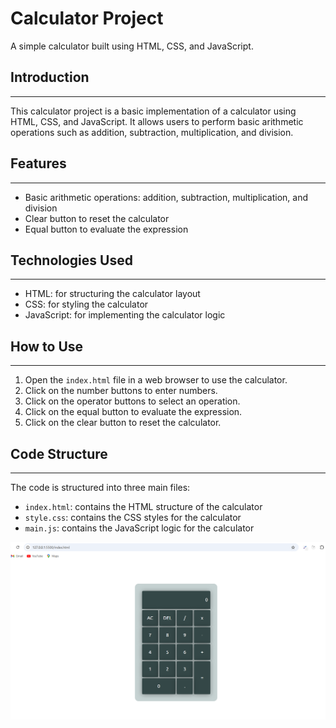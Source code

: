 # Calculator Project

A simple calculator built using HTML, CSS, and JavaScript.

## Introduction

---

This calculator project is a basic implementation of a calculator using HTML, CSS, and JavaScript. It allows users to perform basic arithmetic operations such as addition, subtraction, multiplication, and division.

## Features

---

- Basic arithmetic operations: addition, subtraction, multiplication, and division
- Clear button to reset the calculator
- Equal button to evaluate the expression

## Technologies Used

---

- HTML: for structuring the calculator layout
- CSS: for styling the calculator
- JavaScript: for implementing the calculator logic

## How to Use

---

1. Open the `index.html` file in a web browser to use the calculator.
2. Click on the number buttons to enter numbers.
3. Click on the operator buttons to select an operation.
4. Click on the equal button to evaluate the expression.
5. Click on the clear button to reset the calculator.

## Code Structure

---

The code is structured into three main files:

- `index.html`: contains the HTML structure of the calculator
- `style.css`: contains the CSS styles for the calculator
- `main.js`: contains the JavaScript logic for the calculator

![Screenshot](calc.png)
